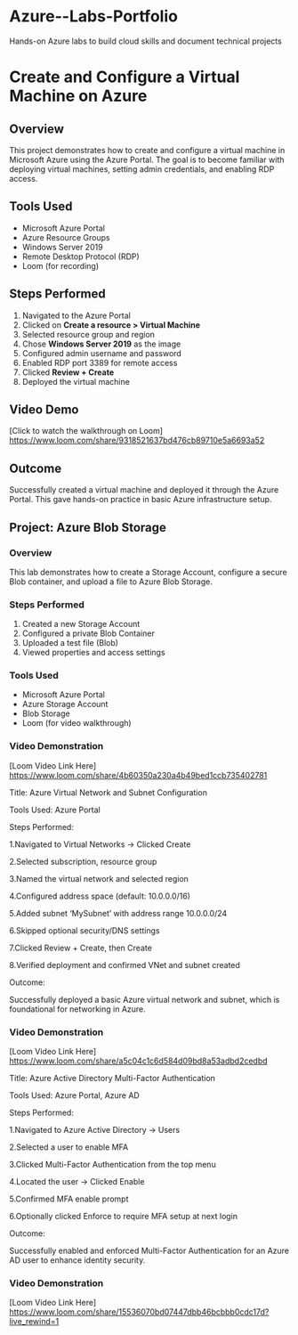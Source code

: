 # Azure--Labs-Portfolio
Hands-on Azure labs to build cloud skills and document technical projects
# Create and Configure a Virtual Machine on Azure

## Overview
This project demonstrates how to create and configure a virtual machine in Microsoft Azure using the Azure Portal. The goal is to become familiar with deploying virtual machines, setting admin credentials, and enabling RDP access.

## Tools Used
- Microsoft Azure Portal
- Azure Resource Groups
- Windows Server 2019
- Remote Desktop Protocol (RDP)
- Loom (for recording)

## Steps Performed
1. Navigated to the Azure Portal
2. Clicked on **Create a resource > Virtual Machine**
3. Selected resource group and region
4. Chose **Windows Server 2019** as the image
5. Configured admin username and password
6. Enabled RDP port 3389 for remote access
7. Clicked **Review + Create**
8. Deployed the virtual machine

## Video Demo
[Click to watch the walkthrough on Loom]  https://www.loom.com/share/9318521637bd476cb89710e5a6693a52

## Outcome
Successfully created a virtual machine and deployed it through the Azure Portal. This gave hands-on practice in basic Azure infrastructure setup.




## Project: Azure Blob Storage

### Overview
This lab demonstrates how to create a Storage Account, configure a secure Blob container, and upload a file to Azure Blob Storage.

### Steps Performed
1. Created a new Storage Account
2. Configured a private Blob Container
3. Uploaded a test file (Blob)
4. Viewed properties and access settings

### Tools Used
- Microsoft Azure Portal
- Azure Storage Account
- Blob Storage
- Loom (for video walkthrough)

### Video Demonstration
[Loom Video Link Here] https://www.loom.com/share/4b60350a230a4b49bed1ccb735402781


Title: Azure Virtual Network and Subnet Configuration

Tools Used: Azure Portal

Steps Performed:

1.Navigated to Virtual Networks → Clicked Create

2.Selected subscription, resource group

3.Named the virtual network and selected region

4.Configured address space (default: 10.0.0.0/16)

5.Added subnet ‘MySubnet’ with address range 10.0.0.0/24

6.Skipped optional security/DNS settings

7.Clicked Review + Create, then Create

8.Verified deployment and confirmed VNet and subnet created



Outcome:

Successfully deployed a basic Azure virtual network and subnet, which is foundational for networking in Azure.

### Video Demonstration
[Loom Video Link Here] https://www.loom.com/share/a5c04c1c6d584d09bd8a53adbd2cedbd






Title: Azure Active Directory Multi-Factor Authentication

Tools Used: Azure Portal, Azure AD

Steps Performed:

1.Navigated to Azure Active Directory → Users

2.Selected a user to enable MFA

3.Clicked Multi-Factor Authentication from the top menu

4.Located the user → Clicked Enable

5.Confirmed MFA enable prompt

6.Optionally clicked Enforce to require MFA setup at next login



Outcome:

Successfully enabled and enforced Multi-Factor Authentication for an Azure AD user to enhance identity security.

### Video Demonstration
[Loom Video Link Here] https://www.loom.com/share/15536070bd07447dbb46bcbbb0cdc17d?live_rewind=1

